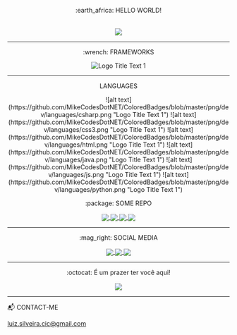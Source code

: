  <p align="center"> :earth_africa: HELLO WORLD! </p>

 <br>
 
<div align="center">
 <a href="https://github.com/Linzer-Cyberheart">
   <img align="center" src="https://github-readme-stats.vercel.app/api?username=linzer-cyberheart&count_private=true&show_icons=true&theme=radical" />
 </a> 
</div>

<hr>

<p align="center"> :wrench: FRAMEWORKS </p>

<p align="center">
 <img src="https://raw.githubusercontent.com/MikeCodesDotNET/ColoredBadges/master/png/dev/frameworks/godot.png" alt="Logo Title Text 1")
 ![alt text](https://raw.githubusercontent.com/MikeCodesDotNET/ColoredBadges/master/png/dev/frameworks/nodejs.png "Logo Title Text 1")
 ![alt text](https://raw.githubusercontent.com/MikeCodesDotNET/ColoredBadges/master/png/dev/frameworks/react.png "Logo Title Text 1")
 ![alt text](https://raw.githubusercontent.com/MikeCodesDotNET/ColoredBadges/master/png/dev/frameworks/angular.png "Logo Title Text 1")
 ![alt text](https://raw.githubusercontent.com/MikeCodesDotNET/ColoredBadges/master/png/dev/frameworks/bootstrap.png "Logo Title Text 1")
</p>

 <hr>
 
 <p align="center"> LANGUAGES </p>
<p align="center">
 ![alt text](https://github.com/MikeCodesDotNET/ColoredBadges/blob/master/png/dev/languages/csharp.png "Logo Title Text 1")
 ![alt text](https://github.com/MikeCodesDotNET/ColoredBadges/blob/master/png/dev/languages/css3.png "Logo Title Text 1")
 ![alt text](https://github.com/MikeCodesDotNET/ColoredBadges/blob/master/png/dev/languages/html.png "Logo Title Text 1")
 ![alt text](https://github.com/MikeCodesDotNET/ColoredBadges/blob/master/png/dev/languages/java.png "Logo Title Text 1")
 ![alt text](https://github.com/MikeCodesDotNET/ColoredBadges/blob/master/png/dev/languages/js.png "Logo Title Text 1")
 ![alt text](https://github.com/MikeCodesDotNET/ColoredBadges/blob/master/png/dev/languages/python.png "Logo Title Text 1")
</p>
 <p align="center"> :package: SOME REPO <p/>
  
<div align="center">
 
  <a href="https://github.com/Linzer-Cyberheart/GODOT-GDScript-Parte-I">
    <img align="center" src="https://github-readme-stats.vercel.app/api/pin/?username=linzer-cyberheart&theme=radical&repo=GODOT-GDScript-Parte-I" />
  </a>

  <a href="https://github.com/Linzer-Cyberheart/GODOT-GDScript-Parte-II">
    <img align="center" src="https://github-readme-stats.vercel.app/api/pin/?username=linzer-cyberheart&theme=radical&repo=GODOT-GDScript-Parte-II" />
  </a>

  <a href="https://github.com/Linzer-Cyberheart/GODOT-GDScript-Parte-III">
    <img align="center" src="https://github-readme-stats.vercel.app/api/pin/?username=linzer-cyberheart&theme=radical&repo=GODOT-GDScript-Parte-III" />
  </a>

  <a href="https://github.com/Linzer-Cyberheart/OKUNO">
    <img align="center" src="https://github-readme-stats.vercel.app/api/pin/?username=linzer-cyberheart&theme=radical&repo=OKUNO" />
  </a>
  
 </div>

 <hr>

  <p align="center"> :mag_right: SOCIAL MEDIA <p/>

<div align="center">
 
  <a href="https://github.com/Linzer-Cyberheart">
    <img align="center" src="https://img.shields.io/badge/-Github-000?style=flat-square&logo=Github&logoColor=white&link=https://github.com/Linzer-Cyberheart" />
  </a>

  <a href="https://github.com/Linzer-Cyberheart">
    <img align="center" src="https://img.shields.io/badge/-LinkedIn-blue?style=flat-square&logo=Linkedin&logoColor=white&link=https://www.linkedin.com/in/luizfernandoss/" />
  </a>

  <a href="https://github.com/Linzer-Cyberheart">
    <img align="center" src="https://img.shields.io/badge/-YouTube-ff0000?style=flat-square&labelColor=ff0000&logo=youtube&logoColor=white&link=https://www.youtube.com/channel/UCKsQt2-ymitctFnlfbxxkHA?view_as=subscriber" />
  </a>
  
 </div>
 
 <hr>
 
 <p align="center"> :octocat: É um prazer ter você aqui! </p>
  
 <div align="center">
  <a align="center" href="http://hits.dwyl.com/Linzer-Cyberheart/GODOT-GDScript-Parte-I">
    <img align="center" src="http://hits.dwyl.com/Linzer-Cyberheart/GODOT-GDScript-Parte-I.svg" />
  </a>
 </div>

 <hr>

 :mailbox_with_mail: CONTACT-ME

 luiz.silveira.cic@gmail.com
